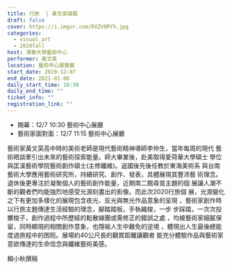 ```yaml
---
title: 行旅  | 黃文英個展
draft: false
cover: https://i.imgur.com/RXZV0RYh.jpg
categories:
  - visual_art
  - 2020fall
host: 清華大學藝術中心
performer: 黃文英
location: 藝術中心展覽廳
start_date: 2020-12-07
end_date: 2021-01-06
daily_start_time: 10:30
daily_end_time: ""
ticket_info: ""
registration_link: ""
---
```

* 開幕：12/7 10:30  藝術中心展廳
* 藝術家面對面：12/7 11:15  藝術中心展廳

藝術家黃文英高中時的美術老師是現代藝術精神導師李仲生，當年每周的現代
藝術晤談牽引出未來的藝術探索能量。師大畢業後，赴美取得愛荷華大學碩士
學位與匡溪藝術學院藝術創作碩士(主修纖維)。返國後先後任教於東海美術系
與台南藝術大學應用藝術研究所，持續研究、創作、發表，具體展現其豐沛藝
術理念。退休後更專注於凝聚個人的藝術創作能量，近期南二館尋覓主題的個
展讓人潮不斷的觀者們均能強烈地感受光源刻畫出的影像。而此次2020行旅個
展，光源變化之下有更加多樣化的展現包含夜光、反光與無光作品意象的呈現
，藝術家創作時以行旅主題傳達生活經驗的理念，腳踏踏板，手執織梭，一步
步踩踏，一次次投擲梭子，創作過程中所歷經的鬆散線團或需修正的錯誤之處
，均被藝術家細膩保留，同時顯現的相關創作意象，也隱喻人生中難免的逆境
，體現出人生最後總能度過旅程中的困阨。展場約40公尺長的觀賞距離讓觀者
能充分體驗作品與藝術家意欲傳達的生命信念與纖維藝術美感。

賴小秋撰稿